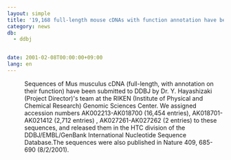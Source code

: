 ```yaml
---
layout: simple
title: '19,168 full-length mouse cDNAs with function annotation have been made public'
category: news
db:
  - ddbj


date: 2001-02-08T00:00:00+09:00
lang: en
---
```


<dd>Sequences of Mus musculus cDNA (full-length, with annotation on their function) have been submitted to DDBJ by Dr. Y. Hayashizaki (Project Director)'s team at the RIKEN (Institute of Physical and Chemical Research) Genomic Sciences Center. We assigned accession numbers AK002213-AK018700 (16,454 entries), AK018701-AK021412 (2,712 entries) , AK027261-AK027262 (2 entries) to these sequences, and released them in the HTC division of the DDBJ/EMBL/GenBank International Nucleotide Sequence Database.The sequences were also published in Nature 409, 685-690 (8/2/2001).</dd>
